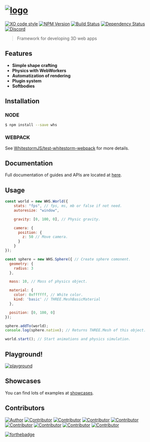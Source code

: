 # [![logo](https://raw.githubusercontent.com/WhitestormJS/whitestorm.js/dev/media/art/logo/big.png)](https://whsjs.io/)

[![XO code style](https://img.shields.io/badge/code_style-XO-5ed9c7.svg?style=flat-square)](https://github.com/sindresorhus/xo)
[![NPM Version](https://img.shields.io/npm/v/whitestormjs.svg?style=flat-square)](https://www.npmjs.com/package/whitestormjs)
[![Build Status](https://img.shields.io/travis/WhitestormJS/whitestorm.js.svg?style=flat-square)](https://travis-ci.org/WhitestormJS/whitestorm)
[![Dependency Status](https://dependencyci.com/github/WhitestormJS/whitestorm.js/badge?style=flat-square)](https://dependencyci.com/github/WhitestormJS/whitestorm.js)
[![Discord](https://img.shields.io/badge/discord-WhitestormJS-738bd7.svg?style=flat-square)](https://discord.gg/frNetGE)

> Framework for developing 3D web apps

## Features

* **Simple shape crafting**
* **Physics with WebWorkers**
* **Automatization of rendering**
* **Plugin system**
* **Softbodies**

## Installation
### NODE

```bash
$ npm install --save whs
```

### WEBPACK

See [WhitestormJS/test-whitestorm-webpack](https://github.com/WhitestormJS/test-whitestorm-webpack) for more details.

## Documentation

Full documentation of guides and APIs are located at [here](http://whsjs.io/).

## Usage

```javascript
const world = new WHS.World({
    stats: "fps", // fps, ms, mb or false if not need.
    autoresize: "window",

    gravity: [0, 100, 0], // Physic gravity.

    camera: {
      position: {
        z: 50 // Move camera.
      }
    }
});

const sphere = new WHS.Sphere({ // Create sphere comonent.
  geometry: {
    radius: 3
  },

  mass: 10, // Mass of physics object.

  material: {
    color: 0xffffff, // White color.
    kind: 'basic' // THREE.MeshBasicMaterial
  },

  position: [0, 100, 0]
});

sphere.addTo(world);
console.log(sphere.native); // Returns THREE.Mesh of this object.

world.start(); // Start animations and physics simulation.
```

## Playground!

[![playground](http://i.imgur.com/6EdMjm1.gif)](http://whsjs.io/playground/?example=saturn&dir=demo)

## Showcases

You can find lots of examples at [showcases](https://whs-dev.surge.sh/examples/).

## Contributors

[![Author](http://wsbadge.herokuapp.com/badge/Author-Alexander%20Buzin-orange.svg?style=flat-square)](https://github.com/sasha240100)
[![Contributor](http://wsbadge.herokuapp.com/badge/Contributor-jackdalton-green.svg?style=flat-square)](https://github.com/jackdalton)
[![Contributor](http://wsbadge.herokuapp.com/badge/Contributor-Noctisdark-green.svg?style=flat-square)](https://github.com/noctisdark)
[![Contributor](http://wsbadge.herokuapp.com/badge/Contributor-bdirl-green.svg?style=flat-square)](https://github.com/bdirl)
[![Contributor](http://wsbadge.herokuapp.com/badge/Contributor-preco21-green.svg?style=flat-square)](https://github.com/preco21)
[![Contributor](http://wsbadge.herokuapp.com/badge/Contributor-yeliex-green.svg?style=flat-square)](https://github.com/yeliex)
[![Contributor](http://wsbadge.herokuapp.com/badge/Contributor-t4r0-green.svg?style=flat-square)](https://github.com/t4r0)
[![Contributor](http://wsbadge.herokuapp.com/badge/Contributor-electron0zero-green.svg?style=flat-square)](https://github.com/electron0zero)
[![Contributor](http://wsbadge.herokuapp.com/badge/Contributor-typedef42-green.svg?style=flat-square)](https://github.com/typedef42)

[![forthebadge](http://forthebadge.com/images/badges/built-with-love.svg)](https://alexbuzin.me/)
